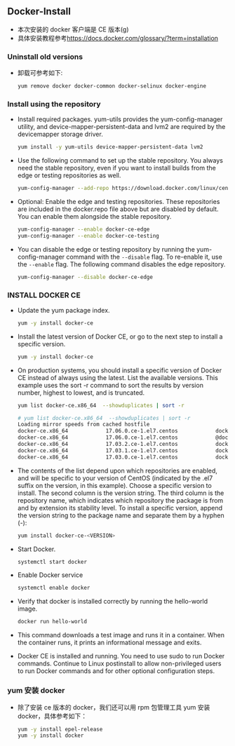 ## Docker-Install
- 本次安装的 docker 客户端是 CE 版本(g)
- 具体安装教程参考<https://docs.docker.com/glossary/?term=installation>

### Uninstall old versions
- 卸载可参考如下:
  
  ```bash
  yum remove docker docker-common docker-selinux docker-engine
  ```

### Install using the repository
- Install required packages. yum-utils provides the yum-config-manager utility, and device-mapper-persistent-data and lvm2 are required by the devicemapper storage driver.
  
  ```bash
  yum install -y yum-utils device-mapper-persistent-data lvm2
  ```

- Use the following command to set up the stable repository. You always need the stable repository, even if you want to install builds from the edge or testing repositories as well.
  
  ```bash
  yum-config-manager --add-repo https://download.docker.com/linux/centos/docker-ce.repo
  ```

- Optional: Enable the edge and testing repositories. These repositories are included in the docker.repo file above but are disabled by default. You can enable them alongside the stable repository.
  
  ```bash
  yum-config-manager --enable docker-ce-edge
  yum-config-manager --enable docker-ce-testing
  ```

- You can disable the edge or testing repository by running the yum-config-manager command with the `--disable` flag. To re-enable it, use the `--enable` flag. The following command disables the edge repository.
  
  ```bash
  yum-config-manager --disable docker-ce-edge
  ```

### INSTALL DOCKER CE
- Update the yum package index.
  
  ```bash
  yum -y install docker-ce
  ```
- Install the latest version of Docker CE, or go to the next step to install a specific version.
  
  ```bash
  yum -y install docker-ce
  ```

- On production systems, you should install a specific version of Docker CE instead of always using the latest. List the available versions. This example uses the sort -r command to sort the results by version number, highest to lowest, and is truncated.
  
  ```bash
  yum list docker-ce.x86_64  --showduplicates | sort -r
  ```

  ```bash
  # yum list docker-ce.x86_64  --showduplicates | sort -r
  Loading mirror speeds from cached hostfile
  docker-ce.x86_64            17.06.0.ce-1.el7.centos            docker-ce-stable 
  docker-ce.x86_64            17.06.0.ce-1.el7.centos            @docker-ce-stable
  docker-ce.x86_64            17.03.2.ce-1.el7.centos            docker-ce-stable 
  docker-ce.x86_64            17.03.1.ce-1.el7.centos            docker-ce-stable 
  docker-ce.x86_64            17.03.0.ce-1.el7.centos            docker-ce-stable 
  ```

- The contents of the list depend upon which repositories are enabled, and will be specific to your version of CentOS (indicated by the .el7 suffix on the version, in this example). Choose a specific version to install. The second column is the version string. The third column is the repository name, which indicates which repository the package is from and by extension its stability level. To install a specific version, append the version string to the package name and separate them by a hyphen (-):
  
  ```bash
  yum install docker-ce-<VERSION>
  ```
- Start Docker.
  
  ```bash
  systemctl start docker
  ```
- Enable Docker service
  
  ```bash 
  systemctl enable docker
  ```

- Verify that docker is installed correctly by running the hello-world image.
  
  ```bash
  docker run hello-world
  ```
- This command downloads a test image and runs it in a container. When the container runs, it prints an informational message and exits.

- Docker CE is installed and running. You need to use sudo to run Docker commands. Continue to Linux postinstall to allow non-privileged users to run Docker commands and for other optional configuration steps.

### yum 安装 docker
- 除了安装 ce 版本的 docker，我们还可以用 rpm 包管理工具 yum 安装 docker，具体参考如下：

  ```bash
  yum -y install epel-release
  yum -y install docker
  ```

